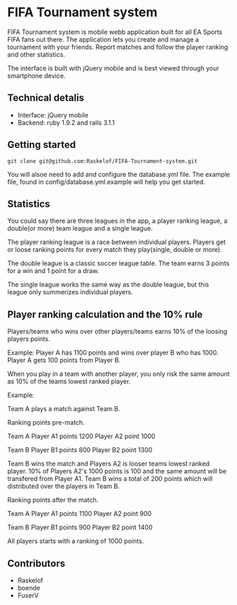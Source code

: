 FIFA Tournament system
=============

FIFA Tournament system is mobile webb application built for all EA Sports FIFA fans out there. The application lets you create and manage a tournament with your friends. Report matches and follow the player ranking and other statistics.

The interface is built with jQuery mobile and is best viewed through your smartphone device.

Technical detalis
-------------

* Interface: jQuery mobile
* Backend: ruby 1.9.2 and rails 3.1.1

Getting started
-------------

	git clone git@github.com:Raskelof/FIFA-Tournament-system.git
	
You will alsoe need to add and configure the database.yml file. The example file, found in config/database.yml.example will help you get started.

Statistics
-------------

You could say there are three leagues in the app, a player ranking league, a double(or more) team league and a single league.

The player ranking league is a race between individual players. Players get or loose ranking points for every match they play(single, double or more).

The double league is a classic soccer league table. The team earns 3 points for a win and 1 point for a draw.

The single league works the same way as the double league, but this league only summerizes individual players.


Player ranking calculation and the 10% rule
-------------

Players/teams who wins over other players/teams earns 10% of the loosing players points. 

Example: Player A has 1100 points and wins over player B who has 1000. Player A gets 100 points from Player B.

When you play in a team with another player, you only risk the same amount as 10% of the teams lowest ranked player.

Example:

Team A plays a match against Team B.

Ranking points pre-match.

Team A
Player A1 points 1200
Player A2 point 1000

Team B
Player B1 points 800
Player B2 point 1300

Team B wins the match and Players A2 is looser teams lowest ranked player. 10% of Players A2's 1000 points is 100 and the same amount will be transfered from Player A1.
Team B wins a total of 200 points which will distributed over the players in Team B.

Ranking points after the match.

Team A
Player A1 points 1100
Player A2 point 900

Team B
Player B1 points 900
Player B2 point 1400


All players starts with a ranking of 1000 points.


Contributors
-------------

* Raskelof
* boende
* FuserV
